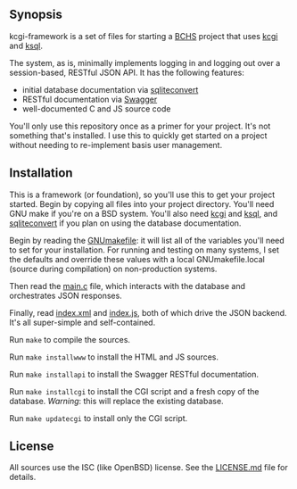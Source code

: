 ## Synopsis

kcgi-framework is a set of files for starting a
[BCHS](https://learnbchs.org) project that uses
[kcgi](https://kristaps.bsd.lv/kcgi) and
[ksql](https://kristaps.bsd.lv/ksql).

The system, as is, minimally implements logging in and logging out over a
session-based, RESTful JSON API.  It has the following features:

- initial database documentation via
  [sqliteconvert](https://kristaps.bsd.lv/sqliteconvert)
- RESTful documentation via [Swagger](https://swagger.io)
- well-documented C and JS source code

You'll only use this repository once as a primer for your project.  It's
not something that's installed.  I use this to quickly get started on a
project without needing to re-implement basis user management.

## Installation

This is a framework (or foundation), so you'll use this to get your
project started.  Begin by copying all files into your project
directory.  You'll need GNU make if you're on a BSD system.  You'll also
need [kcgi](https://kristaps.bsd.lv/kcgi) and
[ksql](https://kristaps.bsd.lv/ksql), and
[sqliteconvert](https://kristaps.bsd.lv/sqliteconvert) if you plan on
using the database documentation.

Begin by reading the [GNUmakefile](GNUmakefile): it will list all of the
variables you'll need to set for your installation.  For running and
testing on many systems, I set the defaults and override these values
with a local GNUmakefile.local (source during compilation) on
non-production systems.

Then read the [main.c](main.c) file, which interacts with the database
and orchestrates JSON responses.

Finally, read [index.xml](index.xml) and [index.js](index.js), both of
which drive the JSON backend.  It's all super-simple and self-contained.

Run `make` to compile the sources.

Run `make installwww` to install the HTML and JS sources.

Run `make installapi` to install the Swagger RESTful documentation.

Run `make installcgi` to install the CGI script and a fresh copy of the
database.  *Warning*: this will replace the existing database.

Run `make updatecgi` to install only the CGI script.

## License

All sources use the ISC (like OpenBSD) license.
See the [LICENSE.md](LICENSE.md) file for details.
